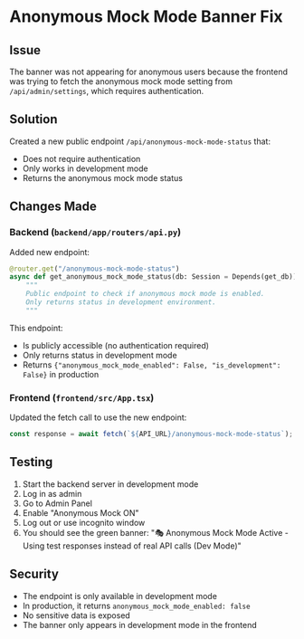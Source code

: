 # Anonymous Mock Mode Banner Fix

## Issue

The banner was not appearing for anonymous users because the frontend was trying to fetch the anonymous mock mode setting from `/api/admin/settings`, which requires authentication.

## Solution

Created a new public endpoint `/api/anonymous-mock-mode-status` that:
- Does not require authentication
- Only works in development mode
- Returns the anonymous mock mode status

## Changes Made

### Backend (`backend/app/routers/api.py`)

Added new endpoint:
```python
@router.get("/anonymous-mock-mode-status")
async def get_anonymous_mock_mode_status(db: Session = Depends(get_db)):
    """
    Public endpoint to check if anonymous mock mode is enabled.
    Only returns status in development environment.
    """
```

This endpoint:
- Is publicly accessible (no authentication required)
- Only returns status in development mode
- Returns `{"anonymous_mock_mode_enabled": False, "is_development": False}` in production

### Frontend (`frontend/src/App.tsx`)

Updated the fetch call to use the new endpoint:
```typescript
const response = await fetch(`${API_URL}/anonymous-mock-mode-status`);
```

## Testing

1. Start the backend server in development mode
2. Log in as admin
3. Go to Admin Panel
4. Enable "Anonymous Mock ON"
5. Log out or use incognito window
6. You should see the green banner: "🎭 Anonymous Mock Mode Active - Using test responses instead of real API calls (Dev Mode)"

## Security

- The endpoint is only available in development mode
- In production, it returns `anonymous_mock_mode_enabled: false`
- No sensitive data is exposed
- The banner only appears in development mode in the frontend

